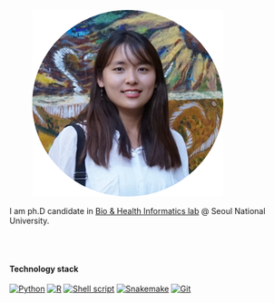 <figure>
	<img src="../assets/img/logo.png">
</figure>
I am ph.D candidate in <a href="https://bhi-kimlab.github.io" hover="text_decoration">Bio & Health Informatics lab</a> @ Seoul National University.

<br><br>
<h4> Technology stack </h4>
<div class="images-container" style="display: inline">
	<a href="https://www.python.org" target="_blank"> <img alt="Python" src="https://img.shields.io/badge/-Python-green?style=flat-squre&logo=Python&logoColor=white"/></a>
	<a href="https://www.r-project.org/about.html" target="_blank"><img alt="R" src="https://img.shields.io/badge/-R-green?style=flat-squre&logo=R&logoColor=white"/></a>
	<a href="https://www.gnu.org/software/bash/" target="_blank"><img alt="Shell script" src="https://img.shields.io/badge/-Shell%20script-green?style=flat-squre&logo=PowerShell&logoColor=white"/></a>
	<a href="https://snakemake.readthedocs.io/en/stable/" target="_blank"><img alt="Snakemake" src="https://img.shields.io/badge/-Snakemake-green"/></a>
	<a href="https://git-scm.com" target="_blank"><img alt="Git" src="https://img.shields.io/badge/-Git-green?style=flat-squre&logo=Git&logoColor=white"/></a>
</div>

